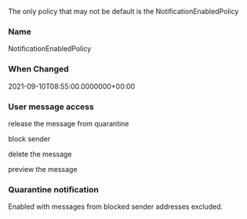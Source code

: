
The only policy that may not be default is the NotificationEnabledPolicy
### Name

NotificationEnabledPolicy

### When Changed

2021-09-10T08:55:00.0000000+00:00

### User message access

release the message from quarantine

block sender

delete the message

preview the message

### Quarantine notification

Enabled with messages from blocked sender addresses excluded.
